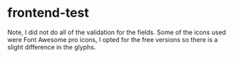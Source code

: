 # frontend-test
Note, I did not do all of the validation for the fields. Some of the icons used were Font Awesome pro icons, I opted for the free versions so there is a slight difference in the glyphs.
